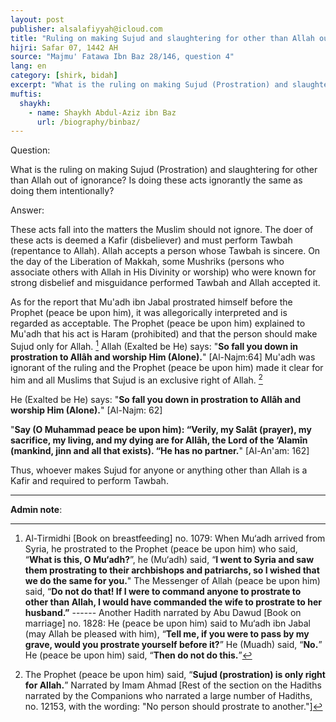 ```yaml
---
layout: post
publisher: alsalafiyyah@icloud.com
title: "Ruling on making Sujud and slaughtering for other than Allah out of ignorance"
hijri: Safar 07, 1442 AH
source: "Majmu' Fatawa Ibn Baz 28/146, question 4"
lang: en
category: [shirk, bidah]
excerpt: "What is the ruling on making Sujud (Prostration) and slaughtering for other than Allah out of ignorance?"
muftis:
  shaykh: 
    - name: Shaykh Abdul-Aziz ibn Baz
      url: /biography/binbaz/
---
```


Question: 

What is the ruling on making Sujud (Prostration) and slaughtering for other than Allah out of ignorance? Is doing these acts ignorantly the same as doing them intentionally? 

Answer:

These acts fall into the matters the Muslim should not ignore. The doer of these acts is deemed a Kafir (disbeliever) and must perform Tawbah (repentance to Allah). Allah accepts a person whose Tawbah is sincere. On the day of the Liberation of Makkah, some Mushriks (persons who associate others with Allah in His Divinity or worship) who were known for strong disbelief and misguidance performed Tawbah and Allah accepted it. 

As for the report that Mu'adh ibn Jabal prostrated himself before the Prophet (peace be upon him), it was allegorically interpreted and is regarded as acceptable. The Prophet (peace be upon him) explained to Mu'adh that his act is Haram (prohibited) and that the person should make Sujud only for Allah. [^1] Allah (Exalted be He) says: "**So fall you down in prostration to Allâh and worship Him (Alone).**" [Al-Najm:64] Mu'adh was ignorant of the ruling and the Prophet (peace be upon him) made it clear for him and all Muslims that Sujud is an exclusive right of Allah. [^2] 

He (Exalted be He) says: "**So fall you down in prostration to Allâh and worship Him (Alone).**" [Al-Najm: 62]

"**Say (O Muhammad peace be upon him): “Verily, my Salât (prayer), my sacrifice, my living, and my dying are for Allâh, the Lord of the ‘Alamîn (mankind, jinn and all that exists). “He has no partner.**" [Al-An'am: 162]

Thus, whoever makes Sujud for anyone or anything other than Allah is a Kafir and required to perform Tawbah.

---

**Admin note**: 

[^1]: Al-Tirmidhi [Book on breastfeeding] no. 1079: When Mu‘adh arrived from Syria, he prostrated to the Prophet (peace be upon him) who said, “**What is this, O Mu‘adh?**”, he (Mu‘adh) said, “**I went to Syria and saw them prostrating to their archbishops and patriarchs, so I wished that we do the same for you.**" The Messenger of Allah (peace be upon him) said, “**Do not do that! If I were to command anyone to prostrate to other than Allah, I would have commanded the wife to prostrate to her husband.”** ------ Another Hadith narrated by Abu Dawud [Book on marriage] no. 1828: He (peace be upon him) said to Mu‘adh ibn Jabal (may Allah be pleased with him), “**Tell me, if you were to pass by my grave, would you prostrate yourself before it?**” He (Muadh) said, “**No.**” He (peace be upon him) said, “**Then do not do this.**”
[^2]: The Prophet (peace be upon him) said, “**Sujud (prostration) is only right for Allah.**” Narrated by Imam Ahmad [Rest of the section on the Hadiths narrated by the Companions who narrated a large number of Hadiths, no. 12153, with the wording: "No person should prostrate to another."] 
